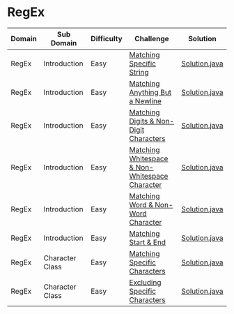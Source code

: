 # RegEx

| Domain    | Sub Domain      | Difficulty | Challenge                                                                                                                             | Solution                                                            |
| --------- | --------------- | ---------- | ------------------------------------------------------------------------------------------------------------------------------------- | ------------------------------------------------------------------- |
| RegEx     | Introduction    | Easy       | [Matching Specific String](https://www.hackerrank.com/challenges/matching-specific-string)                                            | [Solution.java](src/introduction/specificstring/Solution.java?ts=4) |
| RegEx     | Introduction    | Easy       | [Matching Anything But a Newline](https://www.hackerrank.com/challenges/matching-introduction.anything-but-new-line)                  | [Solution.java](src/introduction/anything/Solution.java?ts=4)       |
| RegEx     | Introduction    | Easy       | [Matching Digits & Non-Digit Characters](https://www.hackerrank.com/challenges/matching-digits-non-digit-character)                   | [Solution.java](src/introduction/digits/Solution.java?ts=4)         |
| RegEx     | Introduction    | Easy       | [Matching Whitespace & Non-Whitespace Character](https://www.hackerrank.com/challenges/matching-whitespace-non-whitespace-character)  | [Solution.java](src/introduction/whitespace/Solution.java?ts=4)     |
| RegEx     | Introduction    | Easy       | [Matching Word & Non-Word Character](https://www.hackerrank.com/challenges/matching-word-non-word)                                    | [Solution.java](src/introduction/word/Solution.java?ts=4)           |
| RegEx     | Introduction    | Easy       | [Matching Start & End](https://www.hackerrank.com/challenges/matching-start-end)                                                      | [Solution.java](src/introduction/startend/Solution.java?ts=4)       |
| RegEx     | Character Class | Easy       | [Matching Specific Characters](https://www.hackerrank.com/challenges/matching-specific-characters)                                    | [Solution.java](src/characterclass/specificchar/Solution.java?ts=4) |
| RegEx     | Character Class | Easy       | [Excluding Specific Characters](https://www.hackerrank.com/challenges/excluding-specific-characters)                                  | [Solution.java](src/characterclass/excludingchar/Solution.java?ts=4) |

